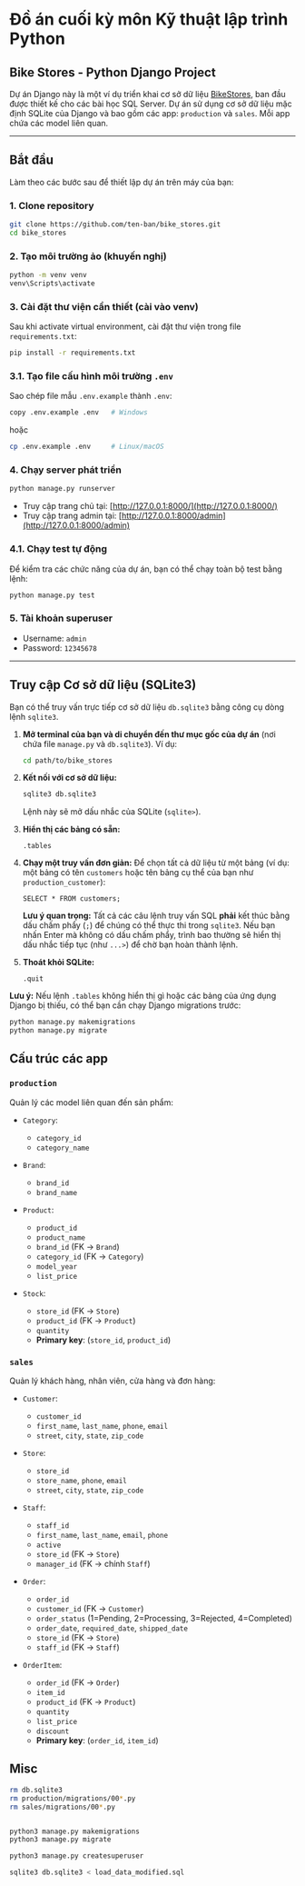 # Đồ án cuối kỳ môn Kỹ thuật lập trình Python

## Bike Stores - Python Django Project

Dự án Django này là một ví dụ triển khai cơ sở dữ liệu [BikeStores](https://www.sqlservertutorial.net/getting-started/sql-server-sample-database/), ban đầu được thiết kế cho các bài học SQL Server. Dự án sử dụng cơ sở dữ liệu mặc định SQLite của Django và bao gồm các app: `production` và `sales`. Mỗi app chứa các model liên quan.

---

## Bắt đầu

Làm theo các bước sau để thiết lập dự án trên máy của bạn:

### 1. Clone repository

```bash
git clone https://github.com/ten-ban/bike_stores.git
cd bike_stores
```

### 2. Tạo môi trường ảo (khuyến nghị)

```bash
python -m venv venv
venv\Scripts\activate
```

### 3. Cài đặt thư viện cần thiết (cài vào venv)

Sau khi activate virtual environment, cài đặt thư viện trong file `requirements.txt`:

```bash
pip install -r requirements.txt
```

### 3.1. Tạo file cấu hình môi trường `.env`

Sao chép file mẫu `.env.example` thành `.env`:

```bash
copy .env.example .env   # Windows
```

hoặc

```bash
cp .env.example .env     # Linux/macOS
```

### 4. Chạy server phát triển

```bash
python manage.py runserver
```

- Truy cập trang chủ tại: [http://127.0.0.1:8000/](http://127.0.0.1:8000/)
- Truy cập trang admin tại: [http://127.0.0.1:8000/admin](http://127.0.0.1:8000/admin)

### 4.1. Chạy test tự động

Để kiểm tra các chức năng của dự án, bạn có thể chạy toàn bộ test bằng lệnh:

```bash
python manage.py test
```

### 5. Tài khoản superuser

- Username: `admin`
- Password: `12345678`

---

## Truy cập Cơ sở dữ liệu (SQLite3)

Bạn có thể truy vấn trực tiếp cơ sở dữ liệu `db.sqlite3` bằng công cụ dòng lệnh `sqlite3`.

1.  **Mở terminal của bạn và di chuyển đến thư mục gốc của dự án** (nơi chứa file `manage.py` và `db.sqlite3`).
    Ví dụ:

    ```bash
    cd path/to/bike_stores
    ```

2.  **Kết nối với cơ sở dữ liệu:**

    ```bash
    sqlite3 db.sqlite3
    ```

    Lệnh này sẽ mở dấu nhắc của SQLite (`sqlite>`).

3.  **Hiển thị các bảng có sẵn:**

    ```sqlite
    .tables

    ```

4.  **Chạy một truy vấn đơn giản:**
    Để chọn tất cả dữ liệu từ một bảng (ví dụ: một bảng có tên `customers` hoặc tên bảng cụ thể của bạn như `production_customer`):

    ```sqlite
    SELECT * FROM customers;
    ```

    **Lưu ý quan trọng:** Tất cả các câu lệnh truy vấn SQL **phải** kết thúc bằng dấu chấm phẩy (`;`) để chúng có thể thực thi trong `sqlite3`. Nếu bạn nhấn Enter mà không có dấu chấm phẩy, trình bao thường sẽ hiển thị dấu nhắc tiếp tục (như `...>`) để chờ bạn hoàn thành lệnh.

5.  **Thoát khỏi SQLite:**
    ```sqlite
    .quit
    ```

**Lưu ý:** Nếu lệnh `.tables` không hiển thị gì hoặc các bảng của ứng dụng Django bị thiếu, có thể bạn cần chạy Django migrations trước:

```bash
python manage.py makemigrations
python manage.py migrate
```

## Cấu trúc các app

### `production`

Quản lý các model liên quan đến sản phẩm:

- `Category`:

  - `category_id`
  - `category_name`

- `Brand`:

  - `brand_id`
  - `brand_name`

- `Product`:

  - `product_id`
  - `product_name`
  - `brand_id` (FK → `Brand`)
  - `category_id` (FK → `Category`)
  - `model_year`
  - `list_price`

- `Stock`:

  - `store_id` (FK → `Store`)
  - `product_id` (FK → `Product`)
  - `quantity`
  - **Primary key**: (`store_id`, `product_id`)

### `sales`

Quản lý khách hàng, nhân viên, cửa hàng và đơn hàng:

- `Customer`:

  - `customer_id`
  - `first_name`, `last_name`, `phone`, `email`
  - `street`, `city`, `state`, `zip_code`

- `Store`:

  - `store_id`
  - `store_name`, `phone`, `email`
  - `street`, `city`, `state`, `zip_code`

- `Staff`:

  - `staff_id`
  - `first_name`, `last_name`, `email`, `phone`
  - `active`
  - `store_id` (FK → `Store`)
  - `manager_id` (FK → chính `Staff`)

- `Order`:

  - `order_id`
  - `customer_id` (FK → `Customer`)
  - `order_status` (1=Pending, 2=Processing, 3=Rejected, 4=Completed)
  - `order_date`, `required_date`, `shipped_date`
  - `store_id` (FK → `Store`)
  - `staff_id` (FK → `Staff`)

- `OrderItem`:

  - `order_id` (FK → `Order`)
  - `item_id`
  - `product_id` (FK → `Product`)
  - `quantity`
  - `list_price`
  - `discount`
  - **Primary key**: (`order_id`, `item_id`)

## Misc

```bash
rm db.sqlite3
rm production/migrations/00*.py
rm sales/migrations/00*.py


python3 manage.py makemigrations
python3 manage.py migrate

python3 manage.py createsuperuser

sqlite3 db.sqlite3 < load_data_modified.sql
```

```

```
